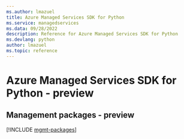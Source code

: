 ```yaml
---
ms.author: lmazuel
title: Azure Managed Services SDK for Python
ms.service: managedservices
ms.data: 09/28/2022
description: Reference for Azure Managed Services SDK for Python
ms.devlang: python
author: lmazuel
ms.topic: reference
---
```

# Azure Managed Services SDK for Python - preview

## Management packages - preview
[!INCLUDE [mgmt-packages](managed-services-mgmt-index.md)]
